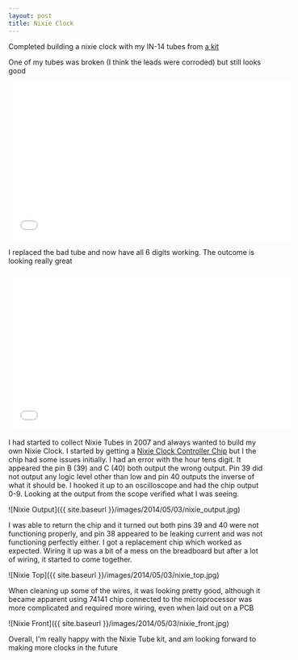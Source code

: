 ```yaml
---
layout: post
title: Nixie Clock
---
```

Completed building a nixie clock with my IN-14 tubes from [a kit](http://www.pvelectronics.co.uk/index.php?main_page=product_info&cPath=21&products_id=79)

One of my tubes was broken (I think the leads were corroded) but still looks good

<iframe width="560" height="315" src="//www.youtube.com/embed/b-54xTTS4fw" frameborder="0" allowfullscreen></iframe>

I replaced the bad tube and now have all 6 digits working. The outcome is looking really great

<iframe width="560" height="315" src="//www.youtube.com/embed/mZ4I35A0rzw" frameborder="0" allowfullscreen></iframe>

I had started to collect Nixie Tubes in 2007 and always wanted to build my own Nixie Clock. I started by getting a [Nixie Clock Controller Chip](http://www.allspectrum.com/store/digit-nixie-tube-clock-controller-chip-p-352.html) but I the chip had some issues initially. I had an error with the hour tens digit. It appeared the pin B (39) and C (40) both output the wrong output. Pin 39 did not output any logic level other than low and pin 40 outputs the inverse of what it should be. I hooked it up to an oscilloscope and had the chip output 0-9. Looking at the output from the scope verified what I was seeing.

![Nixie Output]({{ site.baseurl }}/images/2014/05/03/nixie_output.jpg)

I was able to return the chip and it turned out both pins 39 and 40 were not functioning properly, and pin 38 appeared to be leaking current and was not functioning perfectly either. I got a replacement chip which worked as expected. Wiring it up was a bit of a mess on the breadboard but after a lot of wiring, it started to come together.

![Nixie Top]({{ site.baseurl }}/images/2014/05/03/nixie_top.jpg)

When cleaning up some of the wires, it was looking pretty good, although it became apparent using 74141 chip connected to the microprocessor was more complicated and required more wiring, even when laid out on a PCB

![Nixie Front]({{ site.baseurl }}/images/2014/05/03/nixie_front.jpg)

Overall, I'm really happy with the Nixie Tube kit, and am looking forward to making more clocks in the future 
